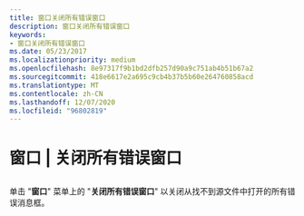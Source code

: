 ```yaml
---
title: 窗口关闭所有错误窗口
description: 窗口关闭所有错误窗口
keywords:
- 窗口关闭所有错误窗口
ms.date: 05/23/2017
ms.localizationpriority: medium
ms.openlocfilehash: 8e97317f9b1bd2dfb257d90a9c751ab4b51b67a2
ms.sourcegitcommit: 418e6617e2a695c9cb4b37b5b60e264760858acd
ms.translationtype: MT
ms.contentlocale: zh-CN
ms.lasthandoff: 12/07/2020
ms.locfileid: "96802819"
---
```

# <a name="window--close-all-error-windows"></a>窗口 | 关闭所有错误窗口


## <span id="ddk_window_close_all_error_windows_dbg"></span><span id="DDK_WINDOW_CLOSE_ALL_ERROR_WINDOWS_DBG"></span>


单击 "**窗口**" 菜单上的 "**关闭所有错误窗口**" 以关闭从找不到源文件中打开的所有错误消息框。

 

 





